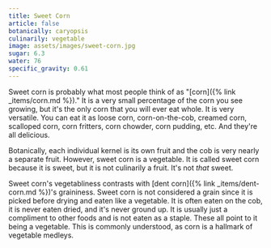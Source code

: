 ```yaml
---
title: Sweet Corn
article: false
botanically: caryopsis
culinarily: vegetable
image: assets/images/sweet-corn.jpg
sugar: 6.3
water: 76
specific_gravity: 0.61
---
```

Sweet corn is probably what most people think of as "[corn]({% link _items/corn.md %})." It is a very small percentage of the corn you see growing, but it's the only corn that you will ever eat whole. It is very versatile. You can eat it as loose corn, corn-on-the-cob, creamed corn, scalloped corn, corn fritters, corn chowder, corn pudding, etc. And they're all delicious.

Botanically, each individual kernel is its own fruit and the cob is very nearly a separate fruit. However, sweet corn is a vegetable. It is called sweet corn because it is sweet, but it is not culinarily a fruit. It's not *that* sweet.

Sweet corn's vegetabliness contrasts with [dent corn]({% link _items/dent-corn.md %})'s graininess. Sweet corn is not considered a grain since it is picked before drying and eaten like a vegetable. It is often eaten on the cob, it is never eaten dried, and it's never ground up. It is usually just a compliment to other foods and is not eaten as a staple. These all point to it being a vegetable. This is commonly understood, as corn is a hallmark of vegetable medleys.